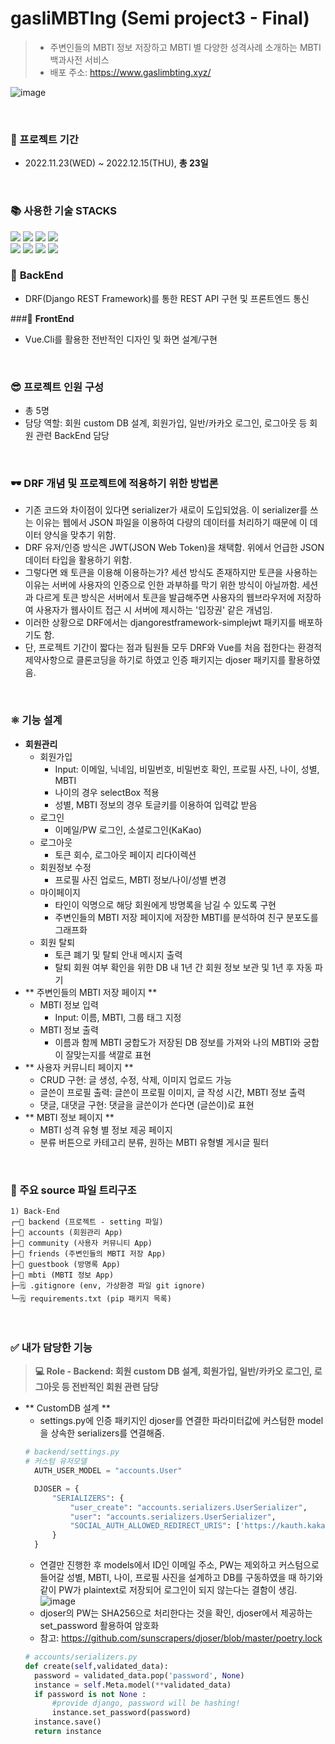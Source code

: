 # gasliMBTIng (Semi project3 - Final)

> - 주변인들의 MBTI 정보 저장하고 MBTI 별 다양한 성격사례 소개하는 MBTI 백과사전 서비스
> - 배포 주소: https://www.gaslimbting.xyz/

![image](https://user-images.githubusercontent.com/108647811/218984118-b14e2023-b638-40b6-bf58-b249a1ee6738.png)

<br>

### 🔨 프로젝트 기간

* 2022.11.23(WED) ~ 2022.12.15(THU), **총 23일**

<br>

<div>
    <h3>📚 사용한 기술 STACKS</h3>
    <img src="https://img.shields.io/badge/python-3776AB?style=for-the-badge&logo=python&logoColor=white"> <img src="https://img.shields.io/badge/html5-E34F26?style=for-the-badge&logo=html5&logoColor=white"> <img src="https://img.shields.io/badge/css-1572B6?style=for-the-badge&logo=css3&logoColor=white"> <img src="https://img.shields.io/badge/javascript-F7DF1E?style=for-the-badge&logo=javascript&logoColor=black">
<br>
<img src="https://img.shields.io/badge/vue.js-4FC08D?style=for-the-badge&logo=vue.js&logoColor=white"> <img src="https://img.shields.io/badge/django-092E20?style=for-the-badge&logo=django&logoColor=white"> <img src="https://img.shields.io/badge/github-181717?style=for-the-badge&logo=github&logoColor=white"> <img src="https://img.shields.io/badge/git-F05032?style=for-the-badge&logo=git&logoColor=white">
</div>

### 📌 **BackEnd**
- DRF(Django REST Framework)를 통한 REST API 구현 및 프론트엔드 통신

###📌 **FrontEnd**
- Vue.Cli를 활용한 전반적인 디자인 및 화면 설계/구현

<br>

### 😎 프로젝트 인원 구성
- 총 5명
- 담당 역할: 회원 custom DB 설계, 회원가입, 일반/카카오 로그인, 로그아웃 등 회원 관련 BackEnd 담당


<br>

### 🕶️ DRF 개념 및 프로젝트에 적용하기 위한 방법론
- 기존 코드와 차이점이 있다면 serializer가 새로이 도입되었음. 이 serializer를 쓰는 이유는 웹에서 JSON 파일을 이용하여 다량의 데이터를 처리하기 때문에 이 데이터 양식을 맞추기 위함.
- DRF 유저/인증 방식은 JWT(JSON Web Token)을 채택함. 위에서 언급한 JSON 데이터 타입을 활용하기 위함.
- 그렇다면 왜 토큰을 이용해 이용하는가? 세션 방식도 존재하지만 토큰을 사용하는 이유는 서버에 사용자의 인증으로 인한 과부하를 막기 위한 방식이 아닐까함. 세션과 다르게 토큰 방식은 서버에서 토큰을 발급해주면 사용자의 웹브라우저에 저장하여 사용자가 웹사이트 접근 시 서버에 제시하는 '입장권' 같은 개념임.
- 이러한 상황으로 DRF에서는 djangorestframework-simplejwt 패키지를 배포하기도 함.
- 단, 프로젝트 기간이 짧다는 점과 팀원들 모두 DRF와 Vue를 처음 접한다는 환경적 제약사항으로 클론코딩을 하기로 하였고 인증 패키지는 djoser 패키지를 활용하였음.

<br>

### ⚛️ 기능 설계

- **회원관리**
  - 회원가입
    - Input: 이메일, 닉네임, 비밀번호, 비밀번호 확인, 프로필 사진, 나이, 성별, MBTI
    - 나이의 경우 selectBox 적용
    - 성별, MBTI 정보의 경우 토글키를 이용하여 입력값 받음
  - 로그인
    - 이메일/PW 로그인, 소셜로그인(KaKao)
  - 로그아웃
    - 토큰 회수, 로그아웃 페이지 리다이렉션
  - 회원정보 수정
    - 프로필 사진 업로드, MBTI 정보/나이/성별 변경
  - 마이페이지
    - 타인이 익명으로 해당 회원에게 방명록을 남길 수 있도록 구현
    - 주변인들의 MBTI 저장 페이지에 저장한 MBTI를 분석하여 친구 분포도를 그래프화
  - 회원 탈퇴
    - 토큰 폐기 및 탈퇴 안내 메시지 출력
    - 탈퇴 회원 여부 확인을 위한 DB 내 1년 간 회원 정보 보관 및 1년 후 자동 파기
- ** 주변인들의 MBTI 저장 페이지 **
  - MBTI 정보 입력
    - Input: 이름, MBTI, 그룹 태그 지정
  - MBTI 정보 출력
    - 이름과 함께 MBTI 궁합도가 저장된 DB 정보를 가져와 나의 MBTI와 궁합이 잘맞는지를 색깔로 표현
- ** 사용자 커뮤니티 페이지 **
  - CRUD 구현: 글 생성, 수정, 삭제, 이미지 업로드 가능
  - 글쓴이 프로필 출력: 글쓴이 프로필 이미지, 글 작성 시간, MBTI 정보 출력
  - 댓글, 대댓글 구현: 댓글을 글쓴이가 쓴다면 (글쓴이)로 표현
- ** MBTI 정보 페이지 **
  - MBTI 성격 유형 별 정보 제공 페이지
  - 분류 버튼으로 카테고리 분류, 원하는 MBTI 유형별 게시글 필터


<br>

### 📁 주요 source 파일 트리구조

```text
1) Back-End
┌─📁 backend (프로젝트 - setting 파일)
├─📁 accounts (회원관리 App)
├─📁 community (사용자 커뮤니티 App)
├─📁 friends (주변인들의 MBTI 저장 App)
├─📁 guestbook (방명록 App)
├─📁 mbti (MBTI 정보 App)
├─🗒️ .gitignore (env, 가상환경 파일 git ignore)
└─🗒️ requirements.txt (pip 패키지 목록)
```

<br>

### ✅ 내가 담당한 기능

> **💻 Role - Backend: 회원 custom DB 설계, 회원가입, 일반/카카오 로그인, 로그아웃 등 전반적인 회원 관련 담당**

- ** CustomDB 설계 **
  - settings.py에 인증 패키지인 djoser를 연결한 파라미터값에 커스텀한 model을 상속한 serializers를 연결해줌.
  ```python
  # backend/settings.py
  # 커스텀 유저모델
    AUTH_USER_MODEL = "accounts.User"

    DJOSER = {
        "SERIALIZERS": {
            "user_create": "accounts.serializers.UserSerializer",
            "user": "accounts.serializers.UserSerializer",
            "SOCIAL_AUTH_ALLOWED_REDIRECT_URIS": ['https://kauth.kakao.com/oauth/token'],
        }
    }
  ```
  - 연결만 진행한 후 models에서 ID인 이메일 주소, PW는 제외하고 커스텀으로 들어갈 성별, MBTI, 나이, 프로필 사진을 설계하고 DB를 구동하였을 때 하기와 같이 PW가 plaintext로 저장되어 로그인이 되지 않는다는 결함이 생김.
  ![image](https://user-images.githubusercontent.com/108647811/218999997-50641881-eb42-4cb0-a36f-7dfc61fc3892.png)
  - djoser의 PW는 SHA256으로 처리한다는 것을 확인, djoser에서 제공하는 set_password 활용하여 암호화
  - 참고: https://github.com/sunscrapers/djoser/blob/master/poetry.lock
  ```python
  # accounts/serializers.py
  def create(self,validated_data):
    password = validated_data.pop('password', None)
    instance = self.Meta.model(**validated_data)
    if password is not None :
        #provide django, password will be hashing!
        instance.set_password(password)
    instance.save()
    return instance
  ```
